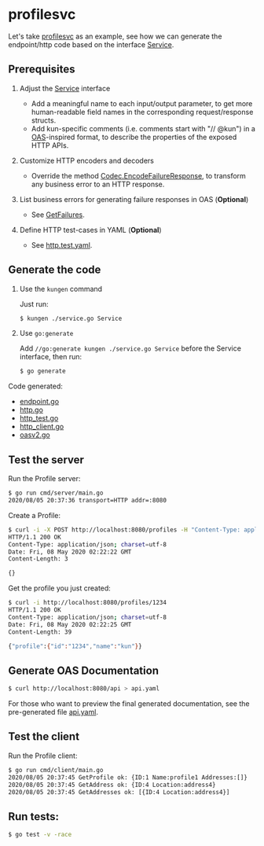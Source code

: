 # profilesvc

Let's take [profilesvc](https://github.com/go-kit/kit/tree/266ff8dc37c693d0649707e519c93c1f85868bdc/examples/profilesvc) as an example, see how we can generate the endpoint/http code based on the interface [Service](https://github.com/go-kit/kit/blob/266ff8dc37c693d0649707e519c93c1f85868bdc/examples/profilesvc/service.go#L9-L20).


## Prerequisites

1. Adjust the [Service](https://github.com/RussellLuo/kun/blob/master/examples/profilesvc/service.go#L11-L39) interface

    - Add a meaningful name to each input/output parameter, to get more human-readable field names in the corresponding request/response structs.
    - Add kun-specific comments (i.e. comments start with "// @kun") in a [OAS](http://spec.openapis.org/oas/v3.0.3)-inspired format, to describe the properties of the exposed HTTP APIs.

2. Customize HTTP encoders and decoders

    - Override the method [Codec.EncodeFailureResponse](https://github.com/RussellLuo/kun/blob/master/examples/profilesvc/codec.go#L14-L18), to transform any business error to an HTTP response.

3. List business errors for generating failure responses in OAS (**Optional**)

    - See [GetFailures](https://github.com/RussellLuo/kun/blob/master/examples/profilesvc/codec.go#L37-L52).

4. Define HTTP test-cases in YAML (**Optional**)

    - See [http.test.yaml](http.test.yaml).


## Generate the code

1. Use the `kungen` command

    Just run:

    ```bash
    $ kungen ./service.go Service
    ```

2. Use `go:generate`

    Add `//go:generate kungen ./service.go Service` before the Service interface, then run:

    ```bash
    $ go generate
    ```

Code generated:

- [endpoint.go](endpoint.go)
- [http.go](http.go)
- [http_test.go](http_test.go)
- [http_client.go](http_client.go)
- [oasv2.go](oasv2.go)


## Test the server

Run the Profile server:

```bash
$ go run cmd/server/main.go
2020/08/05 20:37:36 transport=HTTP addr=:8080
```

Create a Profile:

```bash
$ curl -i -X POST http://localhost:8080/profiles -H "Content-Type: application/json" -d '{"profile": {"id": "1234", "name": "kun"}}'
HTTP/1.1 200 OK
Content-Type: application/json; charset=utf-8
Date: Fri, 08 May 2020 02:22:22 GMT
Content-Length: 3

{}
```

Get the profile you just created:

```bash
$ curl -i http://localhost:8080/profiles/1234
HTTP/1.1 200 OK
Content-Type: application/json; charset=utf-8
Date: Fri, 08 May 2020 02:22:25 GMT
Content-Length: 39

{"profile":{"id":"1234","name":"kun"}}
```


## Generate OAS Documentation

```bash
$ curl http://localhost:8080/api > api.yaml
```

For those who want to preview the final generated documentation, see the pre-generated file [api.yaml](api.yaml).


## Test the client

Run the Profile client:

```bash
$ go run cmd/client/main.go
2020/08/05 20:37:45 GetProfile ok: {ID:1 Name:profile1 Addresses:[]}
2020/08/05 20:37:45 GetAddress ok: {ID:4 Location:address4}
2020/08/05 20:37:45 GetAddresses ok: [{ID:4 Location:address4}]
```


## Run tests:

```bash
$ go test -v -race
```
